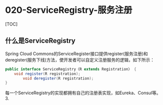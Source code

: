 # 020-ServiceRegistry-服务注册

[TOC]

## 什么是ServiceRegistry

Spring Cloud Commons的ServiceRegister接口提供register(服务注册)和deregister(服务下线)方法，使开发者可以自定义注册服务的逻辑，如下所示：

```java
public interface ServiceRegistry〈R extends Registration〉 {
    void register(R registration);
		void deregister(R registration);
}
```

每一个ServiceRegistry的实现都拥有自己的注册表实现，如Eureka、Consul等。
3.